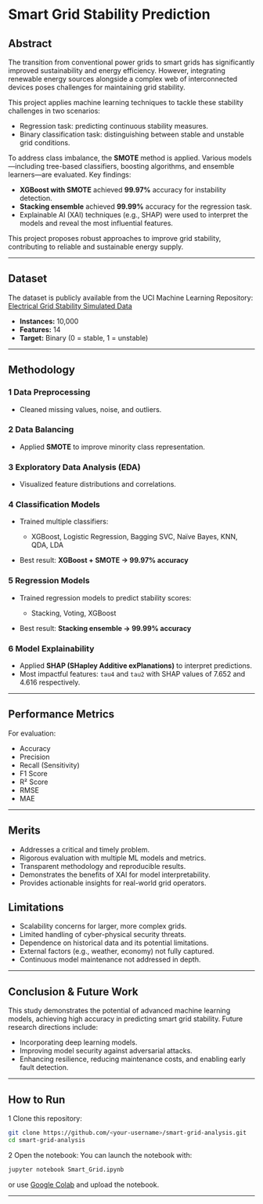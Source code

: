 # Smart Grid Stability Prediction

##  Abstract

The transition from conventional power grids to smart grids has significantly improved sustainability and energy efficiency. However, integrating renewable energy sources alongside a complex web of interconnected devices poses challenges for maintaining grid stability.

This project applies machine learning techniques to tackle these stability challenges in two scenarios:

* Regression task: predicting continuous stability measures.
* Binary classification task: distinguishing between stable and unstable grid conditions.

To address class imbalance, the **SMOTE** method is applied. Various models—including tree-based classifiers, boosting algorithms, and ensemble learners—are evaluated.
Key findings:

* **XGBoost with SMOTE** achieved **99.97%** accuracy for instability detection.
* **Stacking ensemble** achieved **99.99%** accuracy for the regression task.
* Explainable AI (XAI) techniques (e.g., SHAP) were used to interpret the models and reveal the most influential features.

This project proposes robust approaches to improve grid stability, contributing to reliable and sustainable energy supply.

---

##  Dataset

The dataset is publicly available from the UCI Machine Learning Repository:
[Electrical Grid Stability Simulated Data](https://archive.ics.uci.edu/dataset/471/electrical+grid+stability+simulated+data)

* **Instances:** 10,000
* **Features:** 14
* **Target:** Binary (0 = stable, 1 = unstable)

---

##  Methodology

### 1️ Data Preprocessing

* Cleaned missing values, noise, and outliers.

### 2️ Data Balancing

* Applied **SMOTE** to improve minority class representation.

### 3️ Exploratory Data Analysis (EDA)

* Visualized feature distributions and correlations.

### 4️ Classification Models

* Trained multiple classifiers:

  * XGBoost, Logistic Regression, Bagging SVC, Naïve Bayes, KNN, QDA, LDA
* Best result: **XGBoost + SMOTE → 99.97% accuracy**

### 5️ Regression Models

* Trained regression models to predict stability scores:

  * Stacking, Voting, XGBoost
* Best result: **Stacking ensemble → 99.99% accuracy**

### 6️ Model Explainability

* Applied **SHAP (SHapley Additive exPlanations)** to interpret predictions.
* Most impactful features: `tau4` and `tau2` with SHAP values of 7.652 and 4.616 respectively.

---

##  Performance Metrics

For evaluation:

* Accuracy
* Precision
* Recall (Sensitivity)
* F1 Score
* R² Score
* RMSE
* MAE

---

##  Merits

* Addresses a critical and timely problem.
* Rigorous evaluation with multiple ML models and metrics.
* Transparent methodology and reproducible results.
* Demonstrates the benefits of XAI for model interpretability.
* Provides actionable insights for real-world grid operators.

##  Limitations

* Scalability concerns for larger, more complex grids.
* Limited handling of cyber-physical security threats.
* Dependence on historical data and its potential limitations.
* External factors (e.g., weather, economy) not fully captured.
* Continuous model maintenance not addressed in depth.

---

##  Conclusion & Future Work

This study demonstrates the potential of advanced machine learning models, achieving high accuracy in predicting smart grid stability. Future research directions include:

* Incorporating deep learning models.
* Improving model security against adversarial attacks.
* Enhancing resilience, reducing maintenance costs, and enabling early fault detection.

---

##  How to Run

1️ Clone this repository:

```bash
git clone https://github.com/<your-username>/smart-grid-analysis.git
cd smart-grid-analysis
```

2️ Open the notebook:
You can launch the notebook with:

```bash
jupyter notebook Smart_Grid.ipynb
```

or use [Google Colab](https://colab.research.google.com/) and upload the notebook.


---
